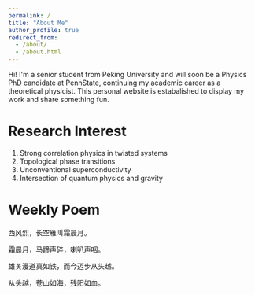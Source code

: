 ```yaml
---
permalink: /
title: "About Me"
author_profile: true
redirect_from: 
  - /about/
  - /about.html
---
```


Hi! I'm a senior student from Peking University and will soon be a Physics PhD candidate at PennState, continuing my academic career as a theoretical physicist. This personal website is estabalished to display my work and share something fun. 

# Research Interest
1. Strong correlation physics in twisted systems
2. Topological phase transitions
3. Unconventional superconductivity
4. Intersection of quantum physics and gravity

# Weekly Poem
西风烈，长空雁叫霜晨月。

霜晨月，马蹄声碎，喇叭声咽。

雄关漫道真如铁，而今迈步从头越。

从头越，苍山如海，残阳如血。
